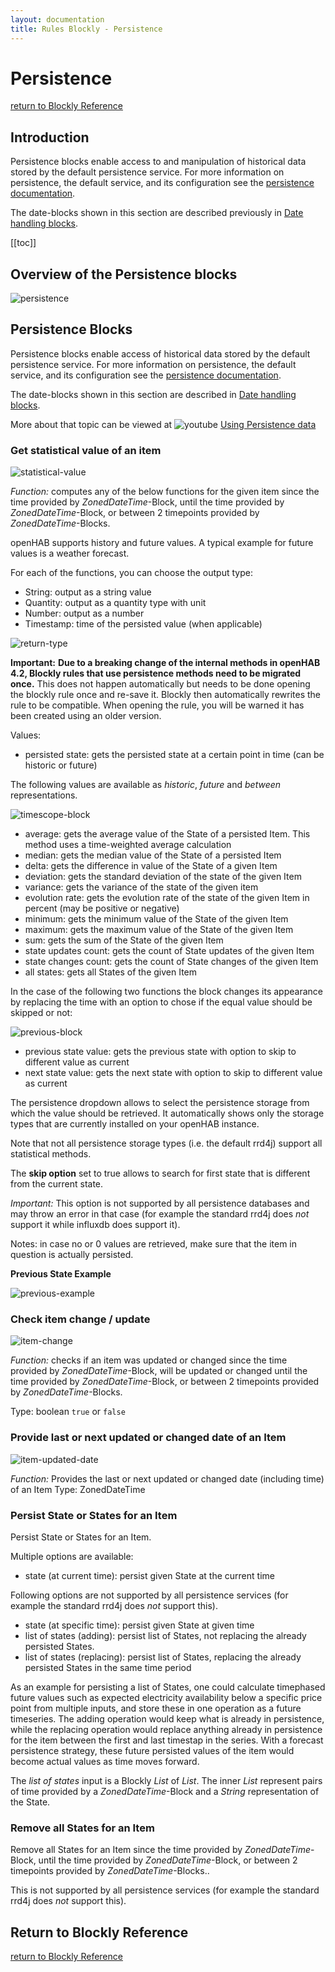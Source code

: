 ```yaml
---
layout: documentation
title: Rules Blockly - Persistence
---
```

<!-- markdownlint-disable MD036 -->

# Persistence

[return to Blockly Reference](index.html#persistence)

## Introduction

Persistence blocks enable access to and manipulation of historical data stored by the default persistence service.
For more information on persistence, the default service, and its configuration see the [persistence documentation](https://www.openhab.org/docs/configuration/persistence.html).

The date-blocks shown in this section are described previously in [Date handling blocks](https://community.openhab.org/t/blockly-reference/128785#date-handling-blocks-31).

[[toc]]

## Overview of the Persistence blocks

![persistence](../images/blockly/blockly-persistence.png)

## Persistence Blocks

Persistence blocks enable access of historical data stored by the default persistence service.
For more information on persistence, the default service, and its configuration see the [persistence documentation](https://www.openhab.org/docs/configuration/persistence.html).

The date-blocks shown in this section are described in [Date handling blocks](https://community.openhab.org/t/blockly-reference/128785#date-handling-blocks-31).

More about that topic can be viewed at ![youtube](../images/blockly/youtube-logo-small.png) [Using Persistence data](https://youtu.be/KwhYKy1_qVk?t=1440)

### Get statistical value of an item

![statistical-value](../images/blockly/blockly-persistence-get-statistical-value.png)

_Function:_ computes any of the below functions for the given item since the time provided by _ZonedDateTime_-Block, until the time provided by _ZonedDateTime_-Block, or between 2 timepoints provided by _ZonedDateTime_-Blocks.

openHAB supports history and future values.
A typical example for future values is a weather forecast.

For each of the functions, you can choose the output type:

- String: output as a string value
- Quantity: output as a quantity type with unit
- Number: output as a number
- Timestamp: time of the persisted value (when applicable)

![return-type](../images/blockly/blockly-persistence-return-types.png)

**Important:** **Due to a breaking change of the internal methods in openHAB 4.2, Blockly rules that use persistence methods need to be migrated once.**
This does not happen automatically but needs to be done opening the blockly rule once and re-save it.
Blockly then automatically rewrites the rule to be compatible.
When opening the rule, you will be warned it has been created using an older version.

Values:

- persisted state: gets the persisted state at a certain point in time (can be historic or future)

The following values are available as _historic_, _future_ and _between_ representations.

![timescope-block](../images/blockly/blockly-persistence-timescope.png)

- average: gets the average value of the State of a persisted Item.
This method uses a time-weighted average calculation
- median: gets the median value of the State of a persisted Item
- delta: gets the difference in value of the State of a given Item
- deviation: gets the standard deviation of the state of the given Item
- variance: gets the variance of the state of the given item
- evolution rate: gets the evolution rate of the state of the given Item in percent (may be positive or negative)
- minimum: gets the minimum value of the State of the given Item
- maximum: gets the maximum value of the State of the given Item
- sum: gets the sum of the State of the given Item
- state updates count: gets the count of State updates of the given Item
- state changes count: gets the count of State changes of the given Item
- all states: gets all States of the given Item

In the case of the following two functions the block changes its appearance by replacing the time with an option to chose if the equal value should be skipped or not:

![previous-block](../images/blockly/blockly-persistence-get-previous.png)

- previous state value: gets the previous state with option to skip to different value as current
- next state value: gets the next state with option to skip to different value as current

The persistence dropdown allows to select the persistence storage from which the value should be retrieved.
It automatically shows only the storage types that are currently installed on your openHAB instance.

Note that not all persistence storage types (i.e. the default rrd4j) support all statistical methods.

The **skip option** set to true allows to search for first state that is different from the current state.

_Important:_ This option is not supported by all persistence databases and may throw an error in that case (for example the standard rrd4j does _not_ support it while influxdb does support it).

Notes: in case no or 0 values are retrieved, make sure that the item in question is actually persisted.

**Previous State Example**

![previous-example](../images/blockly/blockly-persistence-get-previous-example.png)

### Check item change / update

![item-change](../images/blockly/blockly-persistence-get-item-change.png)

_Function:_ checks if an item was updated or changed since the time provided by _ZonedDateTime_-Block, will be updated or changed until the time provided by _ZonedDateTime_-Block, or between 2 timepoints provided by _ZonedDateTime_-Blocks.

Type: boolean `true` or `false`

### Provide last or next updated or changed date of an Item

![item-updated-date](../images/blockly/blockly-persistence-updated-date.png)

_Function:_ Provides the last or next updated or changed date (including time) of an Item
Type: ZonedDateTime

### Persist State or States for an Item

Persist State or States for an Item.

Multiple options are available:

- state (at current time): persist given State at the current time

Following options are not supported by all persistence services (for example the standard rrd4j does _not_ support this).

- state (at specific time): persist given State at given time
- list of states (adding): persist list of States, not replacing the already persisted States.
- list of states (replacing): persist list of States, replacing the already persisted States in the same time period

As an example for persisting a list of States, one could calculate timephased future values such as expected electricity availability below a specific price point from multiple inputs, and store these in one operation as a future timeseries.
The adding operation would keep what is already in persistence, while the replacing operation would replace anything already in persistence for the item between the first and last timestap in the series.
With a forecast persistence strategy, these future persisted values of the item would become actual values as time moves forward.

The _list of states_ input is a Blockly _List_ of _List_.
The inner _List_ represent pairs of time provided by a _ZonedDateTime_-Block and a _String_ representation of the State.

### Remove all States for an Item

Remove all States for an Item since the time provided by _ZonedDateTime_-Block, until the time provided by _ZonedDateTime_-Block, or between 2 timepoints provided by _ZonedDateTime_-Blocks..

This is not supported by all persistence services (for example the standard rrd4j does _not_ support this).

## Return to Blockly Reference

[return to Blockly Reference](index.html#persistence)
